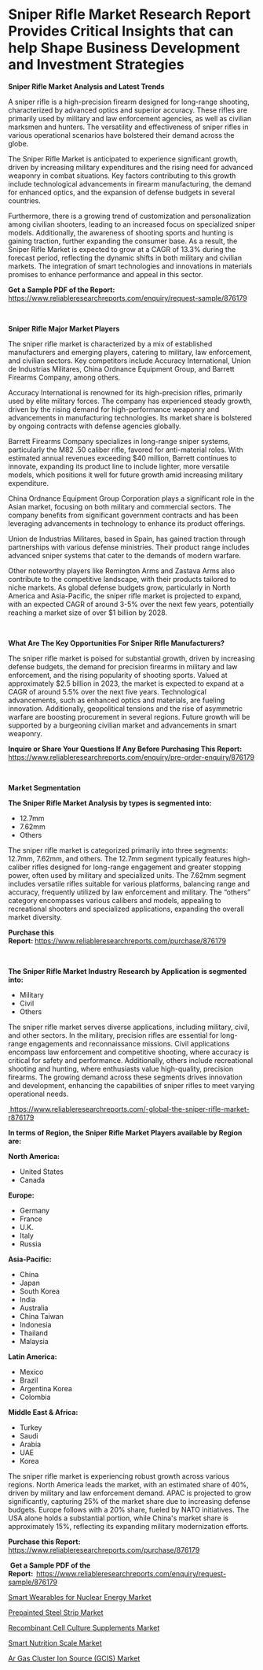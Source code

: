 <p><h1>Sniper Rifle Market Research Report Provides Critical Insights that can help Shape Business Development and Investment Strategies</h1></p><p><strong>Sniper Rifle Market Analysis and Latest Trends</strong></p>
<p><p>A sniper rifle is a high-precision firearm designed for long-range shooting, characterized by advanced optics and superior accuracy. These rifles are primarily used by military and law enforcement agencies, as well as civilian marksmen and hunters. The versatility and effectiveness of sniper rifles in various operational scenarios have bolstered their demand across the globe.</p><p>The Sniper Rifle Market is anticipated to experience significant growth, driven by increasing military expenditures and the rising need for advanced weaponry in combat situations. Key factors contributing to this growth include technological advancements in firearm manufacturing, the demand for enhanced optics, and the expansion of defense budgets in several countries.</p><p>Furthermore, there is a growing trend of customization and personalization among civilian shooters, leading to an increased focus on specialized sniper models. Additionally, the awareness of shooting sports and hunting is gaining traction, further expanding the consumer base. As a result, the Sniper Rifle Market is expected to grow at a CAGR of 13.3% during the forecast period, reflecting the dynamic shifts in both military and civilian markets. The integration of smart technologies and innovations in materials promises to enhance performance and appeal in this sector.</p></p>
<p><strong>Get a Sample PDF of the Report:&nbsp;</strong> <a href="https://www.reliableresearchreports.com/enquiry/request-sample/876179">https://www.reliableresearchreports.com/enquiry/request-sample/876179</a></p>
<p>&nbsp;</p>
<p><strong>Sniper Rifle Major Market Players</strong></p>
<p><p>The sniper rifle market is characterized by a mix of established manufacturers and emerging players, catering to military, law enforcement, and civilian sectors. Key competitors include Accuracy International, Union de Industrias Militares, China Ordnance Equipment Group, and Barrett Firearms Company, among others.</p><p>Accuracy International is renowned for its high-precision rifles, primarily used by elite military forces. The company has experienced steady growth, driven by the rising demand for high-performance weaponry and advancements in manufacturing technologies. Its market share is bolstered by ongoing contracts with defense agencies globally.</p><p>Barrett Firearms Company specializes in long-range sniper systems, particularly the M82 .50 caliber rifle, favored for anti-material roles. With estimated annual revenues exceeding $40 million, Barrett continues to innovate, expanding its product line to include lighter, more versatile models, which positions it well for future growth amid increasing military expenditure.</p><p>China Ordnance Equipment Group Corporation plays a significant role in the Asian market, focusing on both military and commercial sectors. The company benefits from significant government contracts and has been leveraging advancements in technology to enhance its product offerings.</p><p>Union de Industrias Militares, based in Spain, has gained traction through partnerships with various defense ministries. Their product range includes advanced sniper systems that cater to the demands of modern warfare.</p><p>Other noteworthy players like Remington Arms and Zastava Arms also contribute to the competitive landscape, with their products tailored to niche markets. As global defense budgets grow, particularly in North America and Asia-Pacific, the sniper rifle market is projected to expand, with an expected CAGR of around 3-5% over the next few years, potentially reaching a market size of over $1 billion by 2028.</p></p>
<p>&nbsp;</p>
<p><strong>What Are The Key Opportunities For Sniper Rifle Manufacturers?</strong></p>
<p><p>The sniper rifle market is poised for substantial growth, driven by increasing defense budgets, the demand for precision firearms in military and law enforcement, and the rising popularity of shooting sports. Valued at approximately $2.5 billion in 2023, the market is expected to expand at a CAGR of around 5.5% over the next five years. Technological advancements, such as enhanced optics and materials, are fueling innovation. Additionally, geopolitical tensions and the rise of asymmetric warfare are boosting procurement in several regions. Future growth will be supported by a burgeoning civilian market and advancements in smart weaponry.</p></p>
<p><strong>Inquire or Share Your Questions If Any Before Purchasing This Report:</strong> <a href="https://www.reliableresearchreports.com/enquiry/pre-order-enquiry/876179">https://www.reliableresearchreports.com/enquiry/pre-order-enquiry/876179</a></p>
<p>&nbsp;</p>
<p><strong>Market Segmentation</strong></p>
<p><strong>The Sniper Rifle Market Analysis by types is segmented into:</strong></p>
<p><ul><li>12.7mm</li><li>7.62mm</li><li>Others</li></ul></p>
<p><p>The sniper rifle market is categorized primarily into three segments: 12.7mm, 7.62mm, and others. The 12.7mm segment typically features high-caliber rifles designed for long-range engagement and greater stopping power, often used by military and specialized units. The 7.62mm segment includes versatile rifles suitable for various platforms, balancing range and accuracy, frequently utilized by law enforcement and military. The “others” category encompasses various calibers and models, appealing to recreational shooters and specialized applications, expanding the overall market diversity.</p></p>
<p><strong>Purchase this Report:&nbsp;</strong><a href="https://www.reliableresearchreports.com/purchase/876179">https://www.reliableresearchreports.com/purchase/876179</a></p>
<p>&nbsp;</p>
<p><strong>The Sniper Rifle Market Industry Research by Application is segmented into:</strong></p>
<p><ul><li>Military</li><li>Civil</li><li>Others</li></ul></p>
<p><p>The sniper rifle market serves diverse applications, including military, civil, and other sectors. In the military, precision rifles are essential for long-range engagements and reconnaissance missions. Civil applications encompass law enforcement and competitive shooting, where accuracy is critical for safety and performance. Additionally, others include recreational shooting and hunting, where enthusiasts value high-quality, precision firearms. The growing demand across these segments drives innovation and development, enhancing the capabilities of sniper rifles to meet varying operational needs.</p></p>
<p><a href="https://www.reliableresearchreports.com/-global-the-sniper-rifle-market-r876179">&nbsp;https://www.reliableresearchreports.com/-global-the-sniper-rifle-market-r876179</a></p>
<p><strong>In terms of Region, the Sniper Rifle Market Players available by Region are:</strong></p>
<p>
    <p> <strong> North America: </strong>
        <ul>
            <li>United States</li>
            <li>Canada</li>
        </ul>
        </p> 
    <p> <strong> Europe: </strong>
        <ul>
            <li>Germany</li>
            <li>France</li>
            <li>U.K.</li>
            <li>Italy</li>
            <li>Russia</li>
        </ul>
        </p> 
    <p> <strong> Asia-Pacific: </strong>
        <ul>
            <li>China</li>
            <li>Japan</li>
            <li>South Korea</li>
            <li>India</li>
            <li>Australia</li>
            <li>China Taiwan</li>
            <li>Indonesia</li>
            <li>Thailand</li>
            <li>Malaysia</li>
        </ul>
        </p> 
    <p> <strong> Latin America: </strong>
        <ul>
            <li>Mexico</li>
            <li>Brazil</li>
            <li>Argentina Korea</li>
            <li>Colombia</li>
        </ul>
        </p> 
    <p> <strong> Middle East & Africa: </strong>
        <ul>
            <li>Turkey</li>
            <li>Saudi</li>
            <li>Arabia</li>
            <li>UAE</li>
            <li>Korea</li>
        </ul>
    </p>
    </p>
<p><p>The sniper rifle market is experiencing robust growth across various regions. North America leads the market, with an estimated share of 40%, driven by military and law enforcement demand. APAC is projected to grow significantly, capturing 25% of the market share due to increasing defense budgets. Europe follows with a 20% share, fueled by NATO initiatives. The USA alone holds a substantial portion, while China's market share is approximately 15%, reflecting its expanding military modernization efforts.</p></p>
<p><strong>Purchase this Report: </strong><a href="https://www.reliableresearchreports.com/purchase/876179">https://www.reliableresearchreports.com/purchase/876179</a></p>
<p>&nbsp;<strong>Get a Sample PDF of the Report:&nbsp;&nbsp;</strong><a href="https://www.reliableresearchreports.com/enquiry/request-sample/876179">https://www.reliableresearchreports.com/enquiry/request-sample/876179</a></p>
<p><strong></strong></p>
<p><p><a href="https://github.com/lylyparadise/Market-Research-Report-List-5/blob/main/smart-wearables-for-nuclear-energy-market.md">Smart Wearables for Nuclear Energy Market</a></p><p><a href="https://issuu.com/reportprime-2/docs/prepainted-steel-strip-market-size-_38b7bd383164d7">Prepainted Steel Strip Market</a></p><p><a href="https://www.linkedin.com/pulse/recombinant-cell-culture-supplements-market-share-size-0vnxf?trackingId=febWsUjNRyO4rg1iTLq6ag%3D%3D">Recombinant Cell Culture Supplements Market</a></p><p><a href="https://github.com/GroverBarry/Market-Research-Report-List-7/blob/main/smart-nutrition-scale-market.md">Smart Nutrition Scale Market</a></p><p><a href="https://medium.com/@v8581137/ar-gas-cluster-ion-source-gcis-market-forecasts-market-trends-and-impact-analysis-2024-2031-ed15a61d4d76">Ar Gas Cluster Ion Source (GCIS) Market</a></p></p>